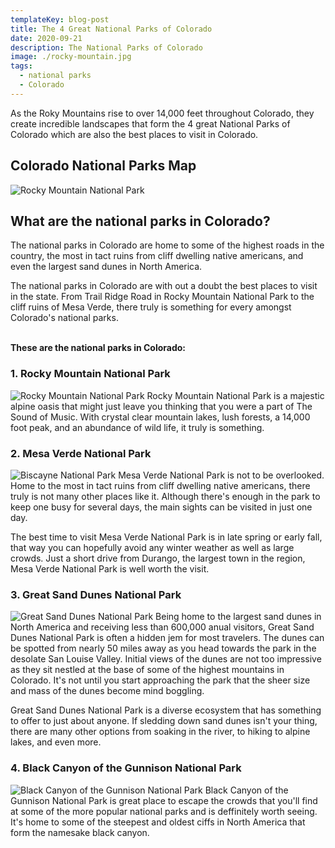 ```yaml
---
templateKey: blog-post
title: The 4 Great National Parks of Colorado
date: 2020-09-21
description: The National Parks of Colorado
image: ./rocky-mountain.jpg
tags:
  - national parks
  - Colorado
---
```

As the Roky Mountains rise to over 14,000 feet throughout Colorado, they create incredible landscapes that form the 4 great National Parks of Colorado which are also the best places to visit in Colorado.

## Colorado National Parks Map
![Rocky Mountain National Park](./bitmap.png)


## What are the national parks in Colorado?
The national parks in Colorado are home to some of the highest roads in the country, the most in tact ruins from cliff dwelling native americans, and even the largest sand dunes in North America.

The national parks in Colorado are with out a doubt the best places to visit in the state. From Trail Ridge Road in Rocky Mountain National Park to the cliff ruins of Mesa Verde, there truly is something for every amongst Colorado's national parks.

\
**These are the national parks in Colorado:**

### 1. Rocky Mountain National Park
![Rocky Mountain National Park](./rocky-mountain.jpg)
Rocky Mountain National Park is a majestic alpine oasis that might just leave you thinking that you were a part of The Sound of Music. With crystal clear mountain lakes, lush forests, a 14,000 foot peak, and an abundance of wild life, it truly is something.



### 2. Mesa Verde National Park
![Biscayne National Park](./mesa-verde.jpg)
Mesa Verde National Park is not to be overlooked. Home to the most in tact ruins from cliff dwelling native americans, there truly is not many other places like it. Although there's enough in the park to keep one busy for several days, the main sights can be visited in just one day.

The best time to visit Mesa Verde National Park is in late spring or early fall, that way you can hopefully avoid any winter weather as well as large crowds. Just a short drive from Durango, the largest town in the region, Mesa Verde National Park is well worth the visit.

### 3. Great Sand Dunes National Park
![Great Sand Dunes National Park](./sand-dunes.jpg)
Being home to the largest sand dunes in North America and receiving less than 600,000 anual visitors, Great Sand Dunes National Park is often a hidden jem for most travelers. The dunes can be spotted from nearly 50 miles away as you head towards the park in the desolate San Louise Valley. Initial views of the dunes are not too impressive as they sit nestled at the base of some of the highest mountains in Colorado. It's not until you start approaching the park that the sheer size and mass of the dunes become mind boggling.

Great Sand Dunes National Park is a diverse ecosystem that has something to offer to just about anyone. If sledding down sand dunes isn't your thing, there are many other options from soaking in the river, to hiking to alpine lakes, and even more.

### 4. Black Canyon of the Gunnison National Park
![Black Canyon of the Gunnison National Park](./black-canyon.jpg)
Black Canyon of the Gunnison National Park is great place to escape the crowds that you'll find at some of the more popular national parks and is deffinitely worth seeing. It's home to some of the steepest and oldest ciffs in North America that form the namesake black canyon.
